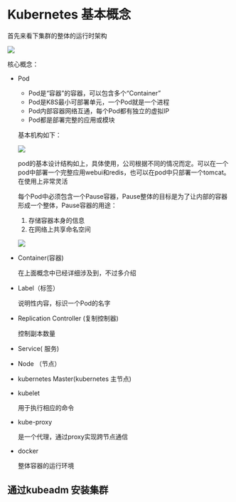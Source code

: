 # Kubernetes 基本概念

首先来看下集群的整体的运行时架构

![](E:\ldm-git\blog\tech\kubernetes\img\k8s_arch.png)

核心概念：

- Pod

  - Pod是“容器”的容器，可以包含多个“Container”
  - Pod是K8S最小可部署单元，一个Pod就是一个进程
  - Pod内部容器网络互通，每个Pod都有独立的虚拟IP
  - Pod都是部署完整的应用或模块

  基本机构如下：

  ![](E:\ldm-git\blog\tech\kubernetes\img\pod.png)

  pod的基本设计结构如上，具体使用，公司根据不同的情况而定。可以在一个pod中部署一个完整应用webui和redis，也可以在pod中只部署一个tomcat。在使用上非常灵活

  

  每个Pod中必须包含一个Pause容器，Pause整体的目标是为了让内部的容器形成一个整体，Pause容器的用途：

  1. 存储容器本身的信息
  2. 在网络上共享命名空间

  ![](E:\ldm-git\blog\tech\kubernetes\img\pause.jpg)

- Container(容器)

  在上面概念中已经详细涉及到，不过多介绍

- Label（标签）

  说明性内容，标识一个Pod的名字

- Replication Controller (复制控制器)

  控制副本数量

- Service( 服务)

- Node （节点）

- kubernetes Master(kubernetes 主节点)

- kubelet

  用于执行相应的命令 

- kube-proxy

  是一个代理，通过proxy实现跨节点通信

- docker

  整体容器的运行环境

## 通过kubeadm 安装集群



